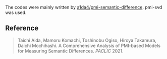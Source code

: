 The codes were mainly written by [a1da4/pmi-semantic-difference](https://github.com/a1da4/pmi-semantic-difference).
pmi-svd was used.

## Reference

> Taichi Aida, Mamoru Komachi, Toshinobu Ogiso, Hiroya Takamura, Daichi Mochihashi. A Comprehensive Analysis of PMI-based Models for Measuring Semantic Differences. *PACLIC* 2021.

